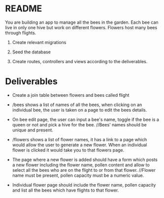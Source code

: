 # README

You are building an app to manage all the bees in the garden. Each bee can live in only one hive but work on different flowers. Flowers host many bees through flights.

1. Create relevant migrations

2. Seed the database

3. Create routes, controllers and views according to the deliverables.

# Deliverables

* Create a join table between flowers and bees called flight

* /bees shows a list of names of all the bees, when clicking on an individual bee, the user is taken on a page to edit the bees details.

* On bee edit page, the user can input a bee's name, toggle if the bee is a queen or not and pick a hive for the bee. //Bees' names should be unique and present.

* /flowers shows a list of flower names, it has a link to a page which would allow the user to generate a new flower. When an individual flower is clicked it would take you to that flowers page.

* The page where a new flower is added should have a form which posts a new flower including the flower name, pollen content and allow to select all the bees who are on the flight to or from that flower. //Flower name must be present, pollen capacity must be a numeric value.

* Individual flower page should include the flower name, pollen capacity and list all the bees which have flights to that flower.
